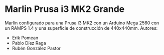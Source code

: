 # Marlin Prusa i3 MK2 Grande
 Marlin configurado para una Prusa i3 MK2 con un Arduino Mega 2560 con un RAMPS 1.4 y una superficie de construcción de 440x440mm.
 Autores:
 - Erik Pomean
 - Pablo Díez Raga
 - Rubén González Pastor
